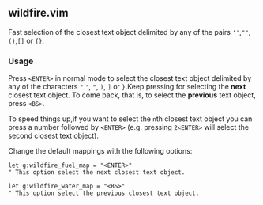## wildfire.vim

Fast selection of the closest text object delimited by any of the pairs
`''`,`""`,`()`,`[]` or `{}`.

### Usage

Press `<ENTER>` in normal mode to select the closest text object delimited by any of the characters
`"` `'`, `"`, `)`, `]` or `}`.Keep pressing for selecting the **next** closest text object.  To come
back, that is, to select the **previous** text object, press `<BS>`.

To speed things up,if you want to select the `n`th closest text object you can press a number
followed by `<ENTER>` (e.g. pressing `2<ENTER>` will select the second closest text
object).

Change the default mappings with the following options:

```vim
let g:wildfire_fuel_map = "<ENTER>"
" This option select the next closest text object.

let g:wildfire_water_map = "<BS>"
" This option select the previous closest text object.
```

